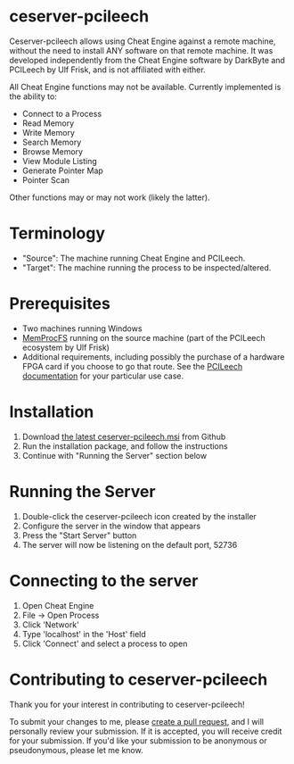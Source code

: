 # ceserver-pcileech

Ceserver-pcileech allows using Cheat Engine against a remote machine, without the need to install ANY software on that
remote machine. It was developed independently from the Cheat Engine software by DarkByte and PCILeech by Ulf Frisk, and
is not affiliated with either.

All Cheat Engine functions may not be available. Currently implemented is the ability to:

* Connect to a Process
* Read Memory
* Write Memory
* Search Memory
* Browse Memory
* View Module Listing
* Generate Pointer Map
* Pointer Scan

Other functions may or may not work (likely the latter).

# Terminology

* "Source": The machine running Cheat Engine and PCILeech.
* "Target": The machine running the process to be inspected/altered.

# Prerequisites

* Two machines running Windows
* [MemProcFS](https://github.com/ufrisk/MemProcFS) running on the source machine (part of the PCILeech ecosystem by Ulf
  Frisk)
* Additional requirements, including possibly the purchase of a hardware FPGA card if you choose to go that route. See
  the [PCILeech documentation](https://github.com/ufrisk/pcileech/blob/master/readme.md) for your particular use case.

# Installation

1. Download [the latest ceserver-pcileech.msi](https://github.com/isabellaflores/ceserver-pcileech/releases) from Github
2. Run the installation package, and follow the instructions
3. Continue with "Running the Server" section below

# Running the Server

1. Double-click the ceserver-pcileech icon created by the installer
4. Configure the server in the window that appears
5. Press the "Start Server" button
6. The server will now be listening on the default port, 52736

# Connecting to the server

1. Open Cheat Engine
2. File -> Open Process
3. Click 'Network'
4. Type 'localhost' in the 'Host' field
5. Click 'Connect' and select a process to open

# Contributing to ceserver-pcileech

Thank you for your interest in contributing to ceserver-pcileech!

To submit your changes to me, please [create a pull request](https://github.com/isabellaflores/ceserver-pcileech/pulls),
and I will personally review your submission. If it is accepted, you will receive credit for your submission. If you'd
like your submission to be anonymous or pseudonymous, please let me know.